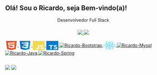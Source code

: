 
 
 ## Olá! Sou o Ricardo, seja Bem-vindo(a)!  
<div align="center">Desenvolvedor Full Stack
 </div>

###

<div align="center">
<a href="https://github.com/RicardoFerrazPereira">
<img height="130em" src="https://github-readme-stats.vercel.app/api?username=RicardoFerrazPereira&show_icons=true&theme=github_dark&include_all_commits=true&count_private=true"/>
<img height="130em" src="https://github-readme-stats.vercel.app/api/top-langs/?username=RicardoFerrazPereira&layout=compact&langs_count=7&theme=github_dark"/>
</div>  
  
  
<div style="display: inline_block"><br>

<img align="center" alt="Ricardo-HTML" height="30" width="40" src="https://raw.githubusercontent.com/devicons/devicon/master/icons/html5/html5-original.svg">
<img align="center" alt="Ricardo-CSS" height="30" width="40" src="https://raw.githubusercontent.com/devicons/devicon/master/icons/css3/css3-original.svg">
<img align="center" alt="Ricardo-Js" height="30" width="40" src="https://raw.githubusercontent.com/devicons/devicon/master/icons/javascript/javascript-plain.svg">
<img align="center" alt="Ricardo-Ts" height="30" width="40" src="https://raw.githubusercontent.com/devicons/devicon/master/icons/typescript/typescript-plain.svg">
 <img align="center" alt="Ricardo-Bootstrap" height="35" width="35" src="https://cdn.jsdelivr.net/gh/devicons/devicon/icons/bootstrap/bootstrap-plain.svg">
<img align="center" alt="Ricardo-React" height="30" width="40" src="https://raw.githubusercontent.com/devicons/devicon/master/icons/react/react-original.svg" />
<img align="center" alt="Ricardo-Mysql" height="55" width="55" src="https://cdn.jsdelivr.net/gh/devicons/devicon/icons/mysql/mysql-original-wordmark.svg" />
<!--<img align="center" alt="Ricardo-Docker" height="45" width="45" src="https://cdn.jsdelivr.net/gh/devicons/devicon/icons/docker/docker-original.svg" /> -->
<!--<img align="center" alt="Ricardo-Postgresql" height="35" width="35" src="https://cdn.jsdelivr.net/gh/devicons/devicon/icons/postgresql/postgresql-original.svg"> -->
<img align="center" alt="Ricardo-Java" height="40" width="40" src="https://cdn.jsdelivr.net/gh/devicons/devicon/icons/java/java-original-wordmark.svg"/>
<img align="center" alt="Ricardo-Spring" height="30" width="30" src="https://cdn.jsdelivr.net/gh/devicons/devicon/icons/spring/spring-original.svg">

</div>
  
 ##
  
 <div>
 <a href = "mailto:sourprog@gmail.com"><img src="https://img.shields.io/badge/-Gmail-%23333?style=for-the-badge&logo=gmail&logoColor=white" target="_blank"></a>
 <a href="https://www.linkedin.com/in/ricardo-ferraz-pereira-49b01ba3/" target="_blank"><img src="https://img.shields.io/badge/-LinkedIn-%230077B5?style=for-the-badge&logo=linkedin&logoColor=white" target="_blank"></a>
 <!--   <a href="https://www.instagram.com/ricardo_sour/" target="_blank"><img src="https://img.shields.io/badge/-Instagram-%23E4405F?style=for-the-badge&logo=instagram&logoColor=white" target="_blank"></a> -->
 
###
   
</div>

